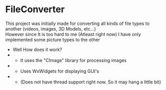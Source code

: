 # FileConverter
This project was initially made for converting all kinds of file types to another (videos, images, 3D Models, etc...) \
However since It is too hard to me (Atleast right now) I have only implemented some picture types to the other
- Well How does it work?
- - It uses the "CImage" library for processing images
- - Uses WxWidgets for displaying GUI's
- - (Does not have thread support right now. So it may hang a little bit)
